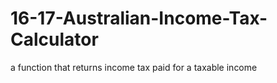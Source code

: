 # 16-17-Australian-Income-Tax-Calculator
a function that returns income tax paid for a taxable income
